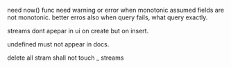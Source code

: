 need now() func
need warning or error when monotonic assumed fields are not monotonic. 
better erros also when query fails, what query exactly. 

streams dont apepar in ui on create but on insert.

undefined must not appear in docs.

delete all stram shall not touch _ streams